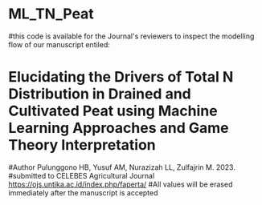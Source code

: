 # ML_TN_Peat

#this code is available for the Journal's reviewers to inspect the modelling flow of our manuscript entiled:
# Elucidating the Drivers of Total N Distribution in Drained and Cultivated Peat using Machine Learning Approaches and Game Theory Interpretation
#Author Pulunggono HB, Yusuf AM, Nurazizah LL, Zulfajrin M. 2023.
#submitted to CELEBES Agricultural Journal https://ojs.untika.ac.id/index.php/faperta/
#All values will be erased immediately after the manuscript is accepted 
